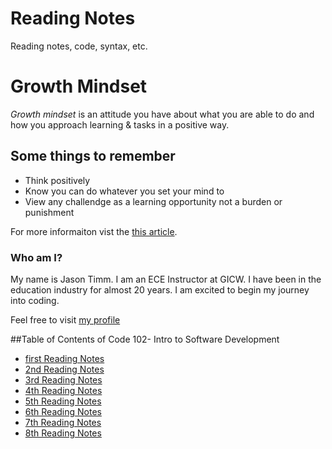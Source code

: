 # Reading Notes
Reading notes, code, syntax, etc.

# **Growth Mindset**
*Growth mindset* is an attitude you have about what you are able to do and how you approach learning & tasks in a positive way.

## Some things to remember
- Think positively
- Know you can do whatever you set your mind to
- View any challendge as a learning opportunity not a burden or punishment

For more informaiton vist the [this article](https://www.atlassian.com/blog/inside-atlassian/growth-mindset).

### Who am I?

My name is Jason Timm.  I am an ECE Instructor at GICW.  I have been in the education industry for almost 20 years.  I am excited to begin my journey into coding. 

Feel free to visit [my profile](https://github.com/jtimm-gicw)

##Table of Contents of Code 102- Intro to Software Development
- [first Reading Notes](class1.md)
- [2nd Reading Notes](class2.md)
- [3rd Reading Notes](class3.md)
- [4th Reading Notes](class4.md)
- [5th Reading Notes](class5.md)
- [6th Reading Notes](class6.md)
- [7th Reading Notes](class7.md)
- [8th Reading Notes](class8.md)